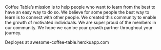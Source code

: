 Coffee Table’s mission is to help people who want to learn from the best to have an easy way to do so. We believe for some people the best way to learn is to connect with other people. We created this community to enable the growth of motivated individuals. We are super proud of the members in our community. We hope we can be your growth partner throughout your journey.

Deployes at awesome-coffee-table.herokuapp.com
